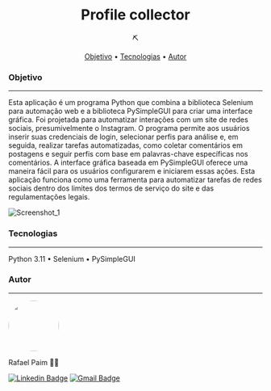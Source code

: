 <h1 align="center">Profile collector</h1>

<p align="center">⛏️</p>

<p align="center">
 <a href="#objetivo">Objetivo</a> •
 <a href="#tecnologias">Tecnologias</a> • 
 <a href="#autor">Autor</a>
</p>

### Objetivo
---

Esta aplicação é um programa Python que combina a biblioteca Selenium para automação web e a biblioteca PySimpleGUI para criar uma interface gráfica. Foi projetada para automatizar interações com um site de redes sociais, presumivelmente o Instagram. O programa permite aos usuários inserir suas credenciais de login, selecionar perfis para análise e, em seguida, realizar tarefas automatizadas, como coletar comentários em postagens e seguir perfis com base em palavras-chave específicas nos comentários. A interface gráfica baseada em PySimpleGUI oferece uma maneira fácil para os usuários configurarem e iniciarem essas ações. Esta aplicação funciona como uma ferramenta para automatizar tarefas de redes sociais dentro dos limites dos termos de serviço do site e das regulamentações legais.

![Screenshot_1](https://github.com/rafaapaim/Instagram_bot/assets/91858793/ade3cab5-3daa-4c01-96a7-c0e5c4b2ea5e)

### Tecnologias
---

Python 3.11 •
Selenium •
PySimpleGUI

### Autor
---


 <img style="border-radius: 50%;" src="https://avatars.githubusercontent.com/u/91858793?v=4" width="100px;" alt=""/>
 <br />

Rafael Paim 👋🏽

[![Linkedin Badge](https://img.shields.io/badge/-Rafael-blue?style=flat-square&logo=Linkedin&logoColor=white&link=https://www.linkedin.com/in/rafael-paim-78274113b/)](https://www.linkedin.com/in/rafael-paim-78274113b/) 
[![Gmail Badge](https://img.shields.io/badge/-rafapaim92@gmail.com-c14438?style=flat-square&logo=Gmail&logoColor=white&link=mailto:rafapaim92@gmail.com)](mailto:rafapaim92@gmail.com)
